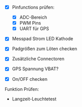 - [x] Pinfunctions prüfen:
  - [x] ADC-Bereich
  - [x] PWM Pins
  - [x] UART für GPS

- [x] Messpad Strom LED Kathode

- [x] Padgrößen zum Löten checken
  
- [x] Zusätzliche Connectoren
- [x] GPS Spannung VBAT?
- [x] On/OFF checken

Funktion Prüfen:
- Langzeit-Leuchtetest